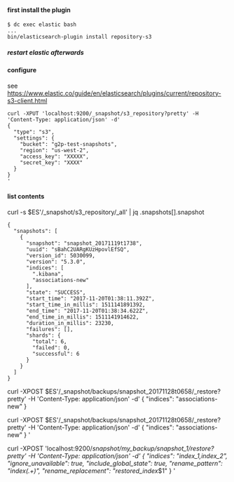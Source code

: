 #### first install the plugin

```
$ dc exec elastic bash
...
bin/elasticsearch-plugin install repository-s3
```
##### restart elastic afterwards


#### configure

see https://www.elastic.co/guide/en/elasticsearch/plugins/current/repository-s3-client.html
```
curl -XPUT 'localhost:9200/_snapshot/s3_repository?pretty' -H 'Content-Type: application/json' -d'
{
  "type": "s3",
  "settings": {
    "bucket": "g2p-test-snapshots",
    "region": "us-west-2",
    "access_key": "XXXXX",
    "secret_key": "XXXX"
  }
}
'
```

#### list contents

curl -s $ES'/_snapshot/s3_repository/_all' | jq .snapshots[].snapshot
```
{
  "snapshots": [
    {
      "snapshot": "snapshot_20171119t1738",
      "uuid": "sBahC2UARgKUzHpovlEfSQ",
      "version_id": 5030099,
      "version": "5.3.0",
      "indices": [
        ".kibana",
        "associations-new"
      ],
      "state": "SUCCESS",
      "start_time": "2017-11-20T01:38:11.392Z",
      "start_time_in_millis": 1511141891392,
      "end_time": "2017-11-20T01:38:34.622Z",
      "end_time_in_millis": 1511141914622,
      "duration_in_millis": 23230,
      "failures": [],
      "shards": {
        "total": 6,
        "failed": 0,
        "successful": 6
      }
    }
  ]
}
```


curl -XPOST $ES'/_snapshot/backups/snapshot_20171128t0658/_restore?pretty' -H 'Content-Type: application/json' -d'
{
  "indices": "associations-new"
}

curl -XPOST $ES'/_snapshot/backups/snapshot_20171128t0658/_restore?pretty' -H 'Content-Type: application/json' -d'
{
  "indices": "associations-new"
}
'



curl -XPOST 'localhost:9200/_snapshot/my_backup/snapshot_1/_restore?pretty' -H 'Content-Type: application/json' -d'
{
  "indices": "index_1,index_2",
  "ignore_unavailable": true,
  "include_global_state": true,
  "rename_pattern": "index_(.+)",
  "rename_replacement": "restored_index_$1"
}
'
